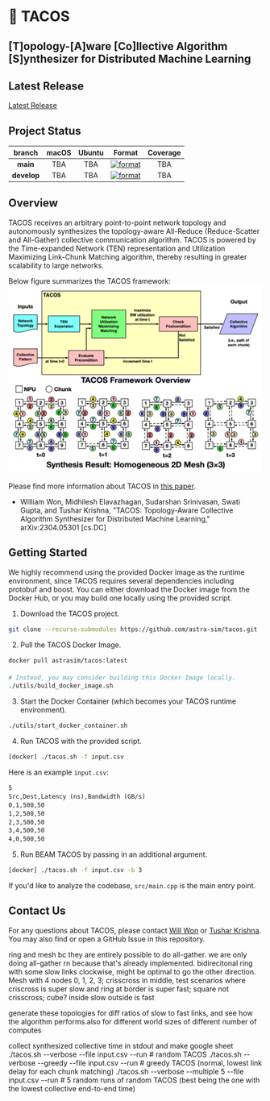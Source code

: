 [//]: # (This source code is licensed under the MIT license found in the)
[//]: # (LICENSE file in the root directory of this source tree.)

# 🌮 TACOS
## [T]opology-[A]ware [Co]llective Algorithm [S]ynthesizer for Distributed Machine Learning

## Latest Release
[Latest Release](https://github.com/astra-sim/tacos/releases)

## Project Status
| branch | macOS | Ubuntu | Format | Coverage |
|:---:|:---:|:---:|:---:|:---:|
| **main** | TBA | TBA | [![format](https://github.com/astra-sim/tacos/actions/workflows/check-clang-format.yml/badge.svg?branch=main)](https://github.com/astra-sim/tacos/actions/workflows/check-clang-format.yml) | TBA |
| **develop** | TBA | TBA | [![format](https://github.com/astra-sim/tacos/actions/workflows/check-clang-format.yml/badge.svg?branch=develop)](https://github.com/astra-sim/tacos/actions/workflows/check-clang-format.yml) | TBA |

## Overview
TACOS receives an arbitrary point-to-point network topology and autonomously synthesizes the topology-aware All-Reduce (Reduce-Scatter and All-Gather) collective communication algorithm. TACOS is powered by the Time-expanded Network (TEN) representation and Utilization Maximizing Link-Chunk Matching algorithm, thereby resulting in greater scalability to large networks.

Below figure summarizes the TACOS framework:
![TACOS Abstraction](https://github.com/astra-sim/tacos/blob/main/docs/images/tacos_overview.png)

Please find more information about TACOS in [this paper](https://arxiv.org/abs/2304.05301).
- William Won, Midhilesh Elavazhagan, Sudarshan Srinivasan, Swati Gupta, and Tushar Krishna, "TACOS: Topology-Aware Collective Algorithm Synthesizer for Distributed Machine Learning," arXiv:2304.05301 [cs.DC]

## Getting Started
We highly recommend using the provided Docker image as the runtime environment, since TACOS requires several dependencies including protobuf and boost. You can either download the Docker image from the Docker Hub, or you may build one locally using the provided script.

1. Download the TACOS project.
```sh from the parent folder of the TACOS project itself
git clone --recurse-submodules https://github.com/astra-sim/tacos.git
```

2. Pull the TACOS Docker Image.
```sh
docker pull astrasim/tacos:latest

# Instead, you may consider building this Docker Image locally.
./utils/build_docker_image.sh
```

3. Start the Docker Container (which becomes your TACOS runtime environment).
```sh
./utils/start_docker_container.sh
```

4. Run TACOS with the provided script.
```sh
[docker] ./tacos.sh -f input.csv
```

Here is an example `input.csv`:
```txt
5
Src,Dest,Latency (ns),Bandwidth (GB/s)
0,1,500,50
1,2,500,50
2,3,500,50
3,4,500,50
4,0,500,50
```

5. Run BEAM TACOS by passing in an additional argument.
```sh
[docker] ./tacos.sh -f input.csv -b 3
```


If you'd like to analyze the codebase, `src/main.cpp` is the main entry point.

## Contact Us
For any questions about TACOS, please contact [Will Won](mailto:william.won@gatech.edu)
or [Tushar Krishna](mailto:tushar@ece.gatech.edu). You may also find or open a GitHub Issue in this repository.


ring and mesh bc they are entirely possible to do all-gather. we are only doing all-gather rn because that's already implemented. bidirecitonal ring with some slow links clockwise, might be optimal to go the other direction. Mesh with 4 nodes 0, 1, 2, 3; crisscross in middle, test scenarios where criscross is super slow and ring at border is super fast; square not crisscross; cube? inside slow outside is fast

generate these topologies for diff ratios of slow to fast links, and see how the algorithm performs.also for different world sizes of different number of computes

collect synthesized collective time in stdout and make google sheet
./tacos.sh --verbose --file input.csv --run # random TACOS
./tacos.sh --verbose --greedy --file input.csv --run # greedy TACOS (normal, lowest link delay for each chunk matching)
./tacos.sh --verbose --multiple 5 --file input.csv --run # 5 random runs of random TACOS (best being the one with the lowest collective end-to-end time)
``` 